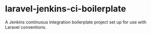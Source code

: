# laravel-jenkins-ci-boilerplate
A Jenkins continuous integration boilerplate project set up for use with Laravel conventions.
